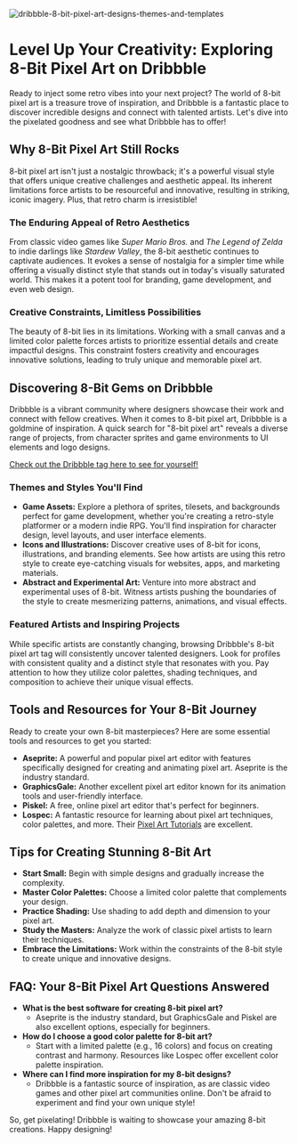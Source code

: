 ![dribbble-8-bit-pixel-art-designs-themes-and-templates](https://images.pexels.com/photos/12356072/pexels-photo-12356072.jpeg?auto=compress&cs=tinysrgb&fit=crop&h=627&w=1200)

# Level Up Your Creativity: Exploring 8-Bit Pixel Art on Dribbble

Ready to inject some retro vibes into your next project? The world of 8-bit pixel art is a treasure trove of inspiration, and Dribbble is a fantastic place to discover incredible designs and connect with talented artists. Let's dive into the pixelated goodness and see what Dribbble has to offer!

## Why 8-Bit Pixel Art Still Rocks

8-bit pixel art isn't just a nostalgic throwback; it's a powerful visual style that offers unique creative challenges and aesthetic appeal. Its inherent limitations force artists to be resourceful and innovative, resulting in striking, iconic imagery. Plus, that retro charm is irresistible!

### The Enduring Appeal of Retro Aesthetics

From classic video games like *Super Mario Bros.* and *The Legend of Zelda* to indie darlings like *Stardew Valley*, the 8-bit aesthetic continues to captivate audiences. It evokes a sense of nostalgia for a simpler time while offering a visually distinct style that stands out in today's visually saturated world. This makes it a potent tool for branding, game development, and even web design.

### Creative Constraints, Limitless Possibilities

The beauty of 8-bit lies in its limitations. Working with a small canvas and a limited color palette forces artists to prioritize essential details and create impactful designs. This constraint fosters creativity and encourages innovative solutions, leading to truly unique and memorable pixel art.

## Discovering 8-Bit Gems on Dribbble

Dribbble is a vibrant community where designers showcase their work and connect with fellow creatives. When it comes to 8-bit pixel art, Dribbble is a goldmine of inspiration. A quick search for "8-bit pixel art" reveals a diverse range of projects, from character sprites and game environments to UI elements and logo designs. 

[Check out the Dribbble tag here to see for yourself!](https://dribbble.com/tags/8-bit-pixel-art)

### Themes and Styles You'll Find

*   **Game Assets:** Explore a plethora of sprites, tilesets, and backgrounds perfect for game development, whether you're creating a retro-style platformer or a modern indie RPG. You'll find inspiration for character design, level layouts, and user interface elements.
*   **Icons and Illustrations:** Discover creative uses of 8-bit for icons, illustrations, and branding elements. See how artists are using this retro style to create eye-catching visuals for websites, apps, and marketing materials.
*   **Abstract and Experimental Art:** Venture into more abstract and experimental uses of 8-bit. Witness artists pushing the boundaries of the style to create mesmerizing patterns, animations, and visual effects.

### Featured Artists and Inspiring Projects

While specific artists are constantly changing, browsing Dribbble's 8-bit pixel art tag will consistently uncover talented designers. Look for profiles with consistent quality and a distinct style that resonates with you. Pay attention to how they utilize color palettes, shading techniques, and composition to achieve their unique visual effects.

## Tools and Resources for Your 8-Bit Journey

Ready to create your own 8-bit masterpieces? Here are some essential tools and resources to get you started:

*   **Aseprite:** A powerful and popular pixel art editor with features specifically designed for creating and animating pixel art. Aseprite is the industry standard.
*   **GraphicsGale:** Another excellent pixel art editor known for its animation tools and user-friendly interface.
*   **Piskel:** A free, online pixel art editor that's perfect for beginners.
*   **Lospec:** A fantastic resource for learning about pixel art techniques, color palettes, and more. Their [Pixel Art Tutorials](https://lospec.com/pixel-art-tutorials/) are excellent. 

## Tips for Creating Stunning 8-Bit Art

*   **Start Small:** Begin with simple designs and gradually increase the complexity.
*   **Master Color Palettes:** Choose a limited color palette that complements your design.
*   **Practice Shading:** Use shading to add depth and dimension to your pixel art.
*   **Study the Masters:** Analyze the work of classic pixel artists to learn their techniques.
*   **Embrace the Limitations:** Work within the constraints of the 8-bit style to create unique and innovative designs.

## FAQ: Your 8-Bit Pixel Art Questions Answered

*   **What is the best software for creating 8-bit pixel art?**
    *   Aseprite is the industry standard, but GraphicsGale and Piskel are also excellent options, especially for beginners.
*   **How do I choose a good color palette for 8-bit art?**
    *   Start with a limited palette (e.g., 16 colors) and focus on creating contrast and harmony. Resources like Lospec offer excellent color palette inspiration.
*   **Where can I find more inspiration for my 8-bit designs?**
    *   Dribbble is a fantastic source of inspiration, as are classic video games and other pixel art communities online. Don't be afraid to experiment and find your own unique style!

So, get pixelating! Dribbble is waiting to showcase your amazing 8-bit creations. Happy designing!

